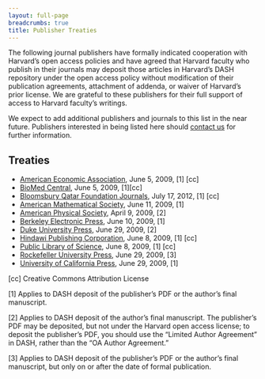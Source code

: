 ```yaml
---
layout: full-page
breadcrumbs: true
title: Publisher Treaties
---
```

The following journal publishers have formally indicated cooperation with Harvard’s open access policies and have agreed that Harvard faculty who publish in their journals may deposit those articles in Harvard’s DASH repository under the open access policy without modification of their publication agreements, attachment of addenda, or waiver of Harvard’s prior license. We are grateful to these publishers for their full support of access to Harvard faculty’s writings.

We expect to add additional publishers and journals to this list in the near future. Publishers interested in being listed here should [contact us](mailto:{{site.email}}) for further information.

## Treaties

- [American Economic Association](http://www.aeaweb.org/aea_journals.php), June 5, 2009, [1] [cc]
- [BioMed Central](http://www.biomedcentral.com/browse/journals), June 5, 2009, [1][cc]
- [Bloomsbury Qatar Foundation Journals](http://qscience.com/), July 17, 2012, [1] [cc]
- [American Mathematical Society](http://www.ams.org/journals/), June 11, 2009, [1]
- [American Physical Society](http://publish.aps.org/), April 9, 2009, [2]
- [Berkeley Electronic Press](http://www.bepress.com/journals/), June 10, 2009, [1]
- [Duke University Press](http://dukeupress.edu/journals/index.shtml), June 29, 2009, [2]
- [Hindawi Publishing Corporation](http://www.hindawi.com/journals/), June 8, 2009, [1] [cc]
- [Public Library of Science](http://www.plos.org/journals/index.php), June 8, 2009, [1] [cc]
- [Rockefeller University Press](http://www.rupress.org/), June 29, 2009, [3]
- [University of California Press](http://www.ucpressjournals.com/), June 29, 2009, [1]


[cc]    Creative Commons Attribution License

[1] Applies to DASH deposit of the publisher’s PDF or the author’s final manuscript.

[2] Applies to DASH deposit of the author’s final manuscript. The publisher’s PDF may be deposited, but not under the Harvard open access license; to deposit the publisher’s PDF, you should use the “Limited Author Agreement” in DASH, rather than the “OA Author Agreement.”

[3] Applies to DASH deposit of the publisher’s PDF or the author’s final manuscript, but only on or after the date of formal publication.
